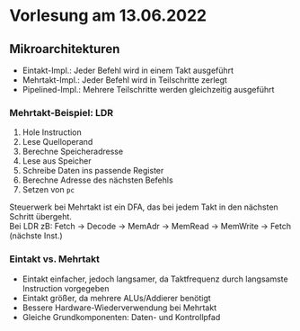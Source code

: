# Vorlesung am 13.06.2022
## Mikroarchitekturen
- Eintakt-Impl.: Jeder Befehl wird in einem Takt ausgeführt
- Mehrtakt-Impl.: Jeder Befehl wird in Teilschritte zerlegt
- Pipelined-Impl.: Mehrere Teilschritte werden gleichzeitig ausgeführt

### Mehrtakt-Beispiel: LDR
1. Hole Instruction
2. Lese Quelloperand
3. Berechne Speicheradresse
4. Lese aus Speicher
5. Schreibe Daten ins passende Register
6. Berechne Adresse des nächsten Befehls
7. Setzen von `pc`

Steuerwerk bei Mehrtakt ist ein DFA, das
bei jedem Takt in den nächsten Schritt übergeht.  
Bei LDR zB: Fetch -> Decode -> MemAdr -> MemRead -> MemWrite -> Fetch (nächste Inst.)

### Eintakt vs. Mehrtakt
- Eintakt einfacher, jedoch langsamer, da
  Taktfrequenz durch langsamste Instruction vorgegeben
- Eintakt größer, da mehrere ALUs/Addierer benötigt
- Bessere Hardware-Wiederverwendung bei Mehrtakt
- Gleiche Grundkomponenten: Daten- und Kontrollpfad
